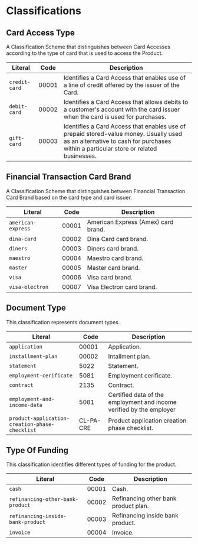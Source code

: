 Classifications
===============

Card Access Type
-------------- 
A Classification Scheme that distinguishes between Card Accesses according to the type of card that is used to access the Product.

Literal 				      	| Code   | Description
--------------------------------|--------|-----------------------------------------------------
`credit-card`	  				| 00001  | Identifies a Card Access that enables use of a line of credit offered by the issuer of the Card.
`debit-card`	  				| 00002  | Identifies a Card Access that allows debits to a customer's account with the card issuer when the card is used for purchases.
`gift-card`				  		| 00003  | Identifies a Card Access that enables use of prepaid stored-value money. Usually used as an alternative to cash for purchases within a particular store or related businesses.

Financial Transaction Card Brand
-------------- 
A Classification Scheme that distinguishes between Financial Transaction Card Brand based on the card type and card issuer.

Literal 				      	| Code   | Description
--------------------------------|--------|----------------------------------------
`american-express`	  			| 00001  | American Express (Amex) card brand.
`dina-card`		  				| 00002  | Dina Card card brand.
`diners`						| 00003  | Diners card brand.
`maestro`				  		| 00004  | Maestro card brand.
`master`				 		| 00005  | Master card brand.
`visa`				  			| 00006  | Visa card brand.
`visa-electron`			  		| 00007  | Visa Electron card brand.

Document Type
-------------- 
This classification represents document types. 

Literal 				  				    	| Code		| Description
------------------------------------------------|-----------|-----------------------
`application`				  					| 00001		| Application.
`installment-plan`								| 00002		| Intallment plan.
`statement`				  						| 5022		| Statement.
`employment-cerificate`				  			| 5081		| Employment cerificate.
`contract`										| 2135		| Contract.
`employment-and-income-data`					| 5081		| Certified data of the employment and income verified by the employer
`product-application-creation-phase-checklist`	| CL-PA-CRE	| Product application creation phase checklist.

Type Of Funding
-------------- 
This classification identifies different types of funding for the product.

Literal 				  		   	| Code	| Description
------------------------------------|-------|-------------------------------------
`cash`				  				| 00001	| Cash.
`refinancing-other-bank-product`	| 00002	| Refinancing other bank product plan.
`refinancing-inside-bank-product`	| 00003	| Refinancing inside bank product.
`invoice`				  			| 00004	| Invoice.